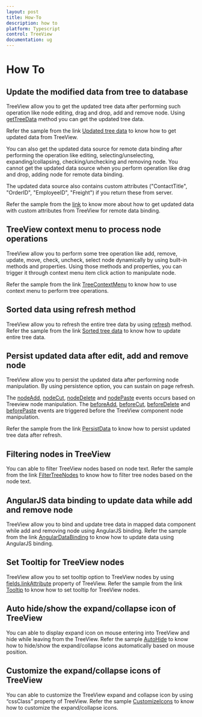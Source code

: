 ```yaml
---
layout: post
title: How-To
description: how to
platform: Typescript
control: TreeView
documentation: ug
---
```



# How To

## Update the modified data from tree to database

TreeView allow you to get the updated tree data after performing such operation like node editing, drag and drop, add and remove node. Using [getTreeData](https://help.syncfusion.com/api/js/ejtreeview#methods:gettreedata) method you can get the updated tree data. 

Refer the sample from the link [Updated tree data](https://jsplayground.syncfusion.com/3f1qqqm1) to know how to get updated data from TreeView.

You can also get the updated data source for remote data binding after performing the operation like editing, selecting/unselecting, expanding/collapsing, checking/unchecking and removing node. You cannot get the updated data source when you perform operation like drag and drop, adding node for remote data binding.

The updated data source also contains custom attributes ("ContactTitle", "OrderID", "EmployeeID", "Freight") if you return these from server.

Refer the sample from the [link](https://jsplayground.syncfusion.com/Sync_aeirbejs) to know more about how to get updated data with custom attributes from TreeView for remote data binding.

## TreeView context menu to process node operations

TreeView allow you to perform some tree operation like add, remove, update, move, check, uncheck, select node dynamically by using built-in methods and properties. Using those methods and properties, you can trigger it through context menu item click action to manipulate node. 

Refer the sample from the link [TreeContextMenu](https://jsplayground.syncfusion.com/paehr5xx) to know how to use context menu to perform tree operations. 

## Sorted data using refresh method

TreeView allow you to refresh the entire tree data by using [refresh](https://help.syncfusion.com/api/js/ejtreeview#methods:refresh) method. Refer the sample from the link [Sorted tree data](https://jsplayground.syncfusion.com/ded1kjs4) to know how to update entire tree data.

## Persist updated data after edit, add and remove node

TreeView allow you to persist the updated data after performing node manipulation. By using persistence option, you can sustain on page refresh.

The [nodeAdd](https://help.syncfusion.com/api/js/ejtreeview#events:nodeadd), [nodeCut](https://help.syncfusion.com/api/js/ejtreeview#events:nodecut), [nodeDelete](https://help.syncfusion.com/api/js/ejtreeview#events:nodedelete) and [nodePaste](https://help.syncfusion.com/api/js/ejtreeview#events:nodepaste) events occurs based on Treeview node manipulation. The [beforeAdd](https://help.syncfusion.com/api/js/ejtreeview#events:beforeadd), 
[beforeCut](https://help.syncfusion.com/api/js/ejtreeview#events:beforecut), [beforeDelete](https://help.syncfusion.com/api/js/ejtreeview#events:beforedelete) and [beforePaste](https://help.syncfusion.com/api/js/ejtreeview#events:beforepaste) events are triggered before the TreeView component node manipulation.

Refer the sample from the link [PersistData](https://jsplayground.syncfusion.com/szaem5fo) to know how to persist updated tree data after refresh.

## Filtering nodes in TreeView

You can able to filter TreeView nodes based on node text. Refer the sample from the link [FilterTreeNodes](https://jsplayground.syncfusion.com/vbxs3mi0) to know how to filter tree nodes based on the node text.

## AngularJS data binding to update data while add and remove node

TreeView allow you to bind and update tree data in mapped data component while add and removing node using AngularJS binding. Refer the sample from the link [AngularDataBinding](https://jsplayground.syncfusion.com/vcxy2cke) to know how to update data using AngularJS binding.

## Set Tooltip for TreeView nodes

TreeView allow you to set tooltip option to TreeView nodes by using [fields.linkAttribute](https://help.syncfusion.com/api/js/ejtreeview#members:fields-linkattribute) property of TreeView. Refer the sample from the link [Tooltip](https://jsplayground.syncfusion.com/nbdo3l5g) to know how to set tooltip for TreeView nodes.

## Auto hide/show the expand/collapse icon of TreeView

You can able to display expand icon on mouse entering into TreeView and hide while leaving from the TreeView. Refer the sample [AutoHide](https://jsplayground.syncfusion.com/wrm34bii) to know how to hide/show the expand/collapse icons automatically based on mouse position.

## Customize the expand/collapse icons of TreeView

You can able to customize the TreeView expand and collapse icon by using “cssClass” property of TreeView. Refer the sample [CustomizeIcons](https://jsplayground.syncfusion.com/jeqtepz0) to know how to customize the expand/collapse icons.

